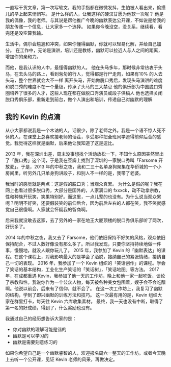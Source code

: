 一直写干货文章，第一次写软文，我的手指都在微微发抖，生怕被人看出来，偷摸儿的早上起来悄悄写。
是什么样的人，让我这样的硬汉甘愿为他软一次呢？
他是我的偶像，我的老师。与其说是帮他推广今晚的幽默表达公开课，不如说是给我的朋友传递一个信息，让大家多一个选择。
如果你今晚没空，没关系，继续看，看完还是没空算我输。

生活中，偶尔会尴尬和冲突，如果你懂得幽默，你就可以轻易化解，并给自己加分。
在工作中，无论是演讲，培训还是教练，幽默可以拉近人与人之间的距离，增加你的亲和力。

而他，是我认识的人中，最懂得幽默的人。
他在头马多年，那时候非常热衷于头马，在去头马的路上，看到匆匆的行人，觉得都是行尸走肉，如果有10% 的人去头马，整个世界就会大不一样
离开头马，开始做脱口秀后，发现头马演讲的难度和脱口秀的难度不在一个量级，传承了头马的三大禁忌
他的俱乐部为中国脱口秀圈培养了很多的人才，这些人现在都在做脱口秀演员或段子供稿人
他也选择关闭脱口秀俱乐部，重新走到前台，做个人演出和培训，传递自己对幽默的理解

## 我的 Kevin 的点滴
从小大家都说我是一个木讷的人，话很少，除了老师之外。我是一个语不惊人死不休的人，在课堂上总喜欢接老师的话茬，享受那种把全班同学逗得前仰后合的感觉。我觉得这样就是幽默，后来他让我知道了这是逗比。

2013 年，我在深圳出差，周末没事想找个活动放松一下，不知什么原因突然冒出了「脱口秀」这个词，于是我在豆瓣上找到了深圳的一家脱口秀叫「Farsome 开放麦」。于是，2013 年的中秋之夜，我和二三十名单身狗聚集在华侨城的一个小房间里，听另外几只单身狗讲段子，和别人不一样的是，我带了老婆。

我当时的感觉就是两点：这是假的脱口秀；当观众真累。
为什么是假的呢？我在网上也看过很多脱口秀，大部分是国外的，人家满口的 fxxxck，动不动拿宗教，性和种族开玩笑，笑果特别好。而这里，一点儿荤的也没有。为什么说当观众累呢？明明不好笑，还要假装笑的前仰后合，因为前后左右的人都在笑，我不笑就感觉自己很傻啊。人家就会怀疑我的智商啊。

后来我就没敢去这家，去了另外的一家在地王大厦顶楼的脱口秀俱乐部听了两次，好玩多了。

2014 年的中秋之夜，我又去了 Farsome，他们依旧保持不好笑的风格，观众依旧保持配合，不过人数好像没有那么多了。所以我发现，只要你坚持持续地做一件事，慢慢地，就没人跟你玩儿了。
2015 年，我参加了 Kevin 的「幽默表达」的课程。在这个课程上，对我影响最大的是学会了洒脱，接纳自己的紧张情绪，接纳自己一切的表现。
2016 年，我参加了一个 Kevin 组织的「笑话创作」的课程。学会了笑话的基本结构，工业化生产笑话的「笑话树」，「笑话地图」等方法。
2017 年，在成都重遇 Kevin，我参加了他一天的工作坊，晚上和他一家一起吃饭，谈论了宗教和性。我说你作为一个公众人物，每天被各种美女包围着，嫂子会不会吃醋啊。他说以前会，后来有了信仰，就不会了。
在这一次工作坊上，我复习了幽默的结构，学到了即兴幽默的训练方法和技巧。
这一次最有用的是，Kevin 组织大家在群里打卡，每天往 Kevin 六库收集素材。
最终，我一天也没有中断，取得了第一名的好成绩，得到了，什么奖励也没有。

我通过自己的经历想告诉大家的是：
* 你对幽默的理解可能是错的
* 幽默是可以学习的
* 幽默是需要刻意练习的

如果你希望自己是一个幽默睿智的人，欢迎报名周六一整天的工作坊。或者今天晚上去听一个公开课，见证 Kevin 老师的风采，再做决定。
